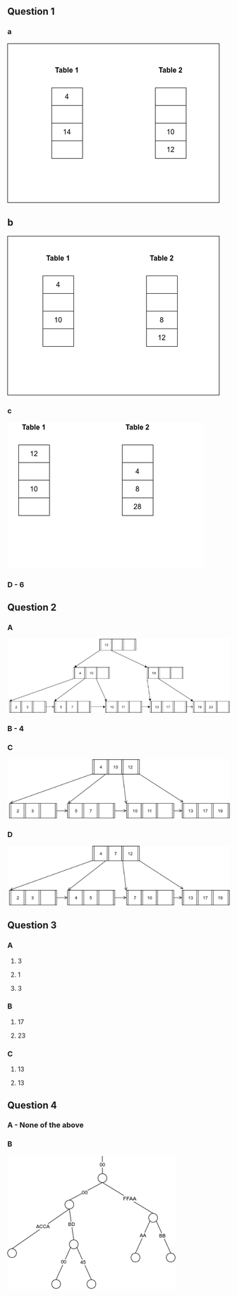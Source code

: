 ## Question 1

### a

<img src="q1a.png" title="" alt="" data-align="center">

## b

<img src="q1b.png" title="" alt="" data-align="center">

### c

<img src="q1c.png" title="" alt="" data-align="center">

### D - 6

## Question 2

### A

![](q2a.png)

### B - 4

### C

![](q2c.png)

### D

![](q2d.png)



## Question 3

### A

1. 3

2. 1

3. 3

### B

1. 17

2. 23

### C

1. 13

2. 13

## Question 4

### A - None of the above

### B

![](q4b.png)
